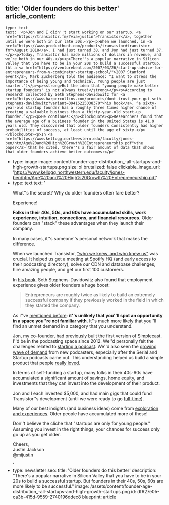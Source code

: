 title: 'Older founders do this better'
article_content:
  -
    type: text
    text: '<p>Jon and I didn''t start working on our startup, <a href="https://transistor.fm/?via=justin">Transistor</a>, together until we were both in our late 30s.</p><p>When we launched, in <a href="https://www.producthunt.com/products/transistor#transistor-fm">August 2018</a>, I had just turned 38, and Jon had just turned 37.</p><p>Today, Transistor has made millions of dollars in revenue, and we’re both in our 40s.</p><p>There''s a popular narrative in Silicon Valley that you have to be in your 20s to build a successful startup. (At a <a href="https://venturebeat.com/2007/03/26/start-up-advice-for-entrepreneurs-from-y-combinator-startup-school/">2007 Stanford event</a>, Mark Zuckerberg told the audience: "I want to stress the importance of being young and technical. Young people are just smarter.")</p><p><strong>But the idea that "young people make better startup founders" is not always true!</strong></p><p>According to research collected by Seth Stephens-Davidowitz for <a href="https://www.harpercollins.com/products/dont-trust-your-gut-seth-stephens-davidowitz?variant=39416225038370">his book</a>, “a sixty-year-old startup founder has a roughly three times higher chance of creating a valuable business than a thirty-year-old start-up founder.”</p><p>He continues:</p><blockquote><p>Researchers found that the average age of a business founder in the United States is 41.9 years old. They discovered that older founders consistently had higher probabilities of success, at least until the age of sixty.</p></blockquote><p>In <a href="https://www.kellogg.northwestern.edu/faculty/jones-ben/htm/Age%20and%20High%20Growth%20Entrepreneurship.pdf">the paper</a> that he cites, there''s a fair amount of data that shows that older founders achieve better outcomes:</p>'
  -
    type: image
    image: content/founder-age-distribution_-all-startups-and-high-growth-startups.png
    size: xl
    brutalized: false
    clickable_image_url: 'https://www.kellogg.northwestern.edu/faculty/jones-ben/htm/Age%20and%20High%20Growth%20Entrepreneurship.pdf'
  -
    type: text
    text: '<p>What''s the secret? Why do older founders often fare better?</p><p>Experience!</p><p><strong>Folks in their 40s, 50s, and 60s have accumulated skills, work experience, intuition, connections, and financial resources.</strong> Older founders can "stack" these advantages when they launch their company. </p><p>In many cases, it''s someone''s personal network that makes the difference.  </p><p>When we launched Transistor, <a href="https://twitter.com/mijustin/status/1000167960474861568">"who we knew, and who knew us"</a> was crucial. It helped us get a meeting at Spotify HQ (and early access to their podcasting directory), solve our CDN and database challenges, hire amazing people, and get our first 100 customers.</p><p>In <a href="https://www.harpercollins.com/products/dont-trust-your-gut-seth-stephens-davidowitz?variant=39416225038370">his book</a>, Seth Stephens-Davidowitz also found that employment experience gives older founders a huge boost:</p><blockquote><p>Entrepreneurs are roughly twice as likely to build an extremely successful company if they previously worked in the field in which they started the company.</p></blockquote><p>As I''ve <a href="https://justinjackson.ca/misconceptions">mentioned before</a>: <strong>it''s unlikely that you''ll spot an opportunity in a space you''re not familiar with</strong>. It''s much more likely that you''ll find an unmet demand in a category that you understand. </p><p>Jon, my co-founder, had previously built the first version of Simplecast. I''d be in the podcasting space since 2012. We''d personally felt the challenges related to <a href="https://transistor.fm/how-to-start-a-podcast/">starting a podcast</a>. We''d also seen the <a href="https://www.youtube.com/watch?v=dNDgRcJYAEg">growing wave of demand</a> from new podcasters, especially after the Serial and Startup podcasts came out. This understanding helped us build a simple product that people <a href="https://transistor.fm/reviews/">really loved</a>.</p><p>In terms of self-funding a startup, many folks in their 40s-60s have accumulated a significant amount of savings, home equity, and investments that they can invest into the development of their product. </p><p>Jon and I each invested $5,000, and had main gigs that could fund Transistor''s development (until we were ready to go <a href="https://justinjackson.ca/30k/">full-time</a>).</p><p>Many of our best insights (and business ideas) come from <a href="https://justinjackson.ca/explore">exploration and experiences</a>. Older people have accumulated more of these!</p><p>Don''t believe the cliche that "startups are only for young people." Assuming you invest in the right things, your chances for success only go up as you get older.</p><p>Cheers,<br>Justin Jackson<br><a href="https://twitter.com/mijustin">@mijustin</a></p>'
  -
    type: newsletter
seo:
  title: 'Older founders do this better'
  description: "There's a popular narrative in Silicon Valley that you have to be in your 20s to build a successful startup. But founders in their 40s, 50s, 60s are more likely to be successful."
  image: /assets/content/founder-age-distribution_-all-startups-and-high-growth-startups.png
id: df627e05-ca3b-415d-9559-2740196ddec8
blueprint: article
